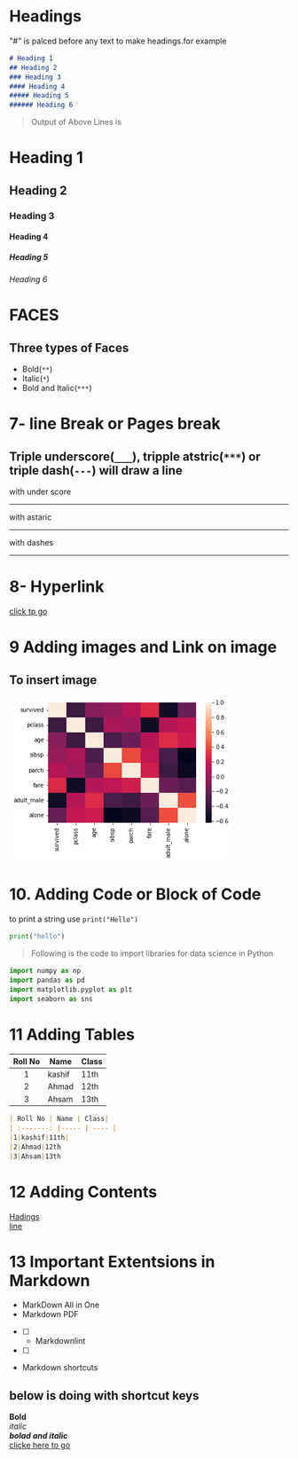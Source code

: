 # Headings
"#" is palced before any text to make headings.for example
```markdown
# Heading 1 
## Heading 2
### Heading 3
#### Heading 4
##### Heading 5
###### Heading 6
```
>Output of Above Lines is
# Heading 1 
## Heading 2
### Heading 3
#### Heading 4
##### Heading 5
###### Heading 6

# **FACES**
## Three types of Faces
-   Bold(`**`)
-   Italic(`*`)
-   Bold and Italic(`***`)
# 7- line Break or Pages break
## Triple underscore(`___`), tripple atstric(`***`) or triple dash(`---`) will draw a line

with under score
___
with astaric
***
with dashes 

---

# 8- Hyperlink
[click tp go](www.google.com)
# 9 Adding images and Link on image
## To insert image
![Graph](graph.png)
# 10. Adding Code or  Block of Code
to print a string use `print("Hello")`
```python
print("hello")
```
>Following is the code to import libraries for data science in Python
```python
import numpy as np
import pandas as pd
import matplotlib.pyplot as plt
import seaborn as sns 
```
# 11 Adding Tables
| Roll No | Name | Class|
| :-------: |----- | ---- |
|1|kashif|11th|
|2|Ahmad|12th
|3|Ahsam|13th
```MarkDown
| Roll No | Name | Class|
| :-------: |----- | ---- |
|1|kashif|11th|
|2|Ahmad|12th
|3|Ahsam|13th
```
# 12 Adding Contents 
[Hadings](#headings)\
[line](#7--line-break-or-pages-break)
# 13 Important Extentsions in Markdown
-   MarkDown All in One
-   Markdown PDF
- [ ] -   Markdownlint
- [ ] 
-   Markdown shortcuts
## below is doing with shortcut keys
**Bold** \
_italic_\
**_bolad and italic_** \
[clicke here to go](www.google)